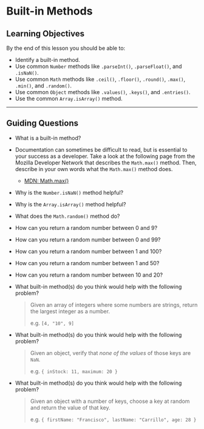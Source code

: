 # Built-in Methods

## Learning Objectives

By the end of this lesson you should be able to:

- Identify a built-in method.
- Use common `Number` methods like `.parseInt()`, `.parseFloat()`, and `.isNaN()`.
- Use common `Math` methods like `.ceil()`, `.floor()`, `.round()`, `.max()`, `.min()`, and `.random()`.
- Use common `Object` methods like `.values()`, `.keys()`, and `.entries()`.
- Use the common `Array.isArray()` method.

---

## Guiding Questions

- What is a built-in method?

- Documentation can sometimes be difficult to read, but is essential to your success as a developer. Take a look at the following page from the Mozilla Developer Network that describes the `Math.max()` method. Then, describe in your own words what the `Math.max()` method does.

  - [MDN: Math.max()](https://developer.mozilla.org/en-US/docs/Web/JavaScript/Reference/Global_Objects/Math/max)

- Why is the `Number.isNaN()` method helpful?

- Why is the `Array.isArray()` method helpful?

- What does the `Math.random()` method do?

- How can you return a random number between 0 and 9?

- How can you return a random number between 0 and 99?

- How can you return a random number between 1 and 100?

- How can you return a random number between 1 and 50?

- How can you return a random number between 10 and 20?

- What built-in method(s) do you think would help with the following problem?

  > Given an array of integers where some numbers are strings, return the largest integer as a number.
  >
  > e.g. `[4, "10", 9]`

- What built-in method(s) do you think would help with the following problem?

  > Given an object, verify that _none of the values_ of those keys are `NaN`.
  >
  > e.g. `{ inStock: 11, maximum: 20 }`

- What built-in method(s) do you think would help with the following problem?

  > Given an object with a number of keys, choose a key at random and return the value of that key.
  >
  > e.g. `{ firstName: "Francisco", lastName: "Carrillo", age: 28 }`
